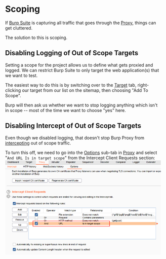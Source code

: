 # Scoping

If [Burp Suite](Burp%20Suite.md) is capturing all traffic that goes through the [Proxy](Proxy.md), things can get cluttered.

The solution to this is scoping.


## Disabling Logging of Out of Scope Targets

Setting a scope for the project allows us to define what gets proxied and logged. We can restrict Burp Suite to only target the web application(s) that we want to test.

The easiest way to do this is by switching over to the [Target](Target.md) tab, right-clicking our target from our list on the sitemap, then choosing "Add To Scope". 

Burp will then ask us whether we want to stop logging anything which isn't in scope -- most of the time we want to choose "yes" here.


## Disabling Intercept of Out of Scope Targets

Even though we disabled logging, that doesn't stop Burp Proxy from [intercepting](Proxy#Intercept) out of scope traffic. 

To turn this off, we need to go into the [Options](Proxy#Options) sub-tab in [Proxy](Proxy.md) and select "`And URL Is in target scope`" from the Intercept Client Requests section:
![disable intercept oos](assets/images/disable%20intercept%20oos.png)